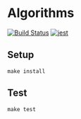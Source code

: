 # Algorithms

[![Build Status](https://travis-ci.org/DimaKabanov/Algorithms.svg?branch=master)](https://travis-ci.org/DimaKabanov/Algorithms)
[![jest](https://facebook.github.io/jest/img/jest-badge.svg)](https://github.com/facebook/jest)

## Setup

```console
make install
```

## Test

```console
make test
```